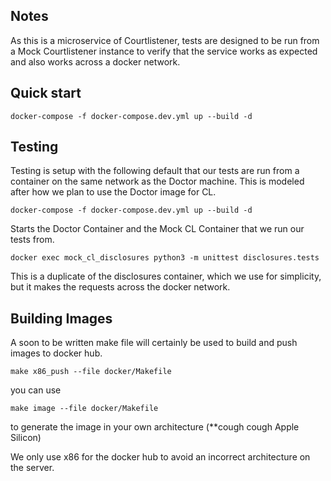 ## Notes

As this is a microservice of Courtlistener, tests are designed to be run from a Mock Courtlistener instance
to verify that the service works as expected and also works across a docker network.  

## Quick start

    docker-compose -f docker-compose.dev.yml up --build -d


## Testing

Testing is setup with the following default that our tests are run from
a container on the same network as the Doctor machine.  This is modeled after
how we plan to use the Doctor image for CL.

    docker-compose -f docker-compose.dev.yml up --build -d

Starts the Doctor Container and the Mock CL Container that we run our tests from.

    docker exec mock_cl_disclosures python3 -m unittest disclosures.tests

This is a duplicate of the disclosures container, which we use for simplicity, but it
makes the requests across the docker network.

## Building Images

A soon to be written make file will certainly be used to build and push images to docker hub.

    make x86_push --file docker/Makefile

you can use

    make image --file docker/Makefile

to generate the image in your own architecture (**cough cough Apple Silicon)

We only use x86 for the docker hub to avoid an incorrect architecture on the server.